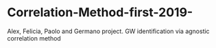 # Correlation-Method-first-2019-
Alex, Felicia, Paolo and Germano project. GW identification via agnostic correlation method
